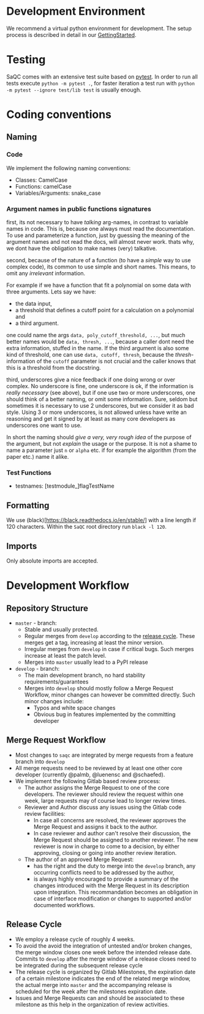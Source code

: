 # Development Environment
We recommend a virtual python environment for development. The setup process is described in detail in our [GettingStarted](docs/GettingStarted.md).

# Testing
SaQC comes with an extensive test suite based on [pytest](https://docs.pytest.org/en/latest/).
In order to run all tests execute `python -m pytest .`, for faster iteration a test run with 
`python -m pytest --ignore test/lib test` is usually enough.

# Coding conventions

## Naming

### Code
We implement the following naming conventions:
- Classes: CamelCase
- Functions: camelCase
- Variables/Arguments: snake_case

### Argument names in public functions signatures

first, its not necessary to have *talking* arg-names, in contrast to variable names in 
code. This is, because one always must read the documentation. To use and parameterize a function,
just by guessing the meaning of the argument names and not read the docs, 
will almost never work. thats why, we dont have the obligation to make names (very) 
talkative.

second, because of the nature of a function (to have a *simple* way to use complex code), 
its common to use simple and short names. This means, to omit any *irrelevant* information. 

For example if we have a function that fit a polynomial on some data with three arguments.
Lets say we have:
 - the data input, 
 - a threshold that defines a cutoff point for a calculation on a polynomial and
 - a third argument. 

one could name the args `data, poly_cutoff_threshold, ...`, but much better names would 
be `data, thresh, ...`, because a caller dont need the extra information, 
stuffed in the name. 
If the third argument is also some kind of threshold, 
one can use `data, cutoff, thresh`, because the *thresh-* information of the `cutoff` 
parameter is not crucial and the caller knows that this is a threshold from the docstring.

third, underscores give a nice feedback if one doing wrong or over complex. 
No underscore is fine, one underscore is ok, if the information is *really necessary* (see above), 
but if one use two or more underscores, one should think of a better naming, 
or omit some information. 
Sure, seldom but sometimes it is necessary to use 2 underscores, but we consider it as bad style.
Using 3 or more underscores, is not allowed unless have write an reasoning and get it
signed by at least as many core developers as underscores one want to use.


In short the naming should *give a very, very rough idea* of the purpose of the argument, 
but not *explain* the usage or the purpose. 
It is not a shame to name a parameter just `n` or `alpha` etc. if for example the algorithm 
(from the paper etc.) name it alike. 


### Test Functions
- testnames: [testmodule_]flagTestName
 
## Formatting
We use (black)[https://black.readthedocs.io/en/stable/] with a line length if 120 characters.
Within the `SaQC` root directory run `black -l 120`.

## Imports
Only absolute imports are accepted.


# Development Workflow
## Repository Structure

- `master` - branch:
  + Stable and usually protected.
  + Regular merges from `develop` according to the [release cycle](#release-cycle). These merges get a tag, increasing at least the minor version.
  + Irregular merges from `develop` in case if critical bugs. Such merges increase at least the patch level.
  + Merges into `master` usually lead to a PyPI release
- `develop` - branch:
  + The main development branch, no hard stability requirements/guarantees
  + Merges into `develop` should mostly follow a Merge Request Workflow, minor changes can however be committed directly. Such minor changes include:
    * Typos and white space changes
    * Obvious bug in features implemented by the committing developer
    
    
## Merge Request Workflow
- Most changes to `saqc` are integrated by merge requests from a feature branch into `develop`
- All merge requests need to be reviewed by at least one other core developer (currently @palmb, @luenensc and @schaefed).
- We implement the following Gitlab based review process:
  + The author assigns the Merge Request to one of the core developers. The reviewer should review the request within one week,
    large requests may of course lead to longer review times.
  + Reviewer and Author discuss any issues using the Gitlab code review facilities:
    * In case all concerns are resolved, the reviewer approves the Merge Request and assigns it back to the author.
    * In case reviewer and author can't resolve their discussion, the Merge Request should be assigned to another reviewer.
      The new reviewer is now in charge to come to a decision, by either approving, closing or going into another review iteration.
  + The author of an approved Merge Request:
    * has the right and the duty to merge into the `develop` branch, any occurring conflicts need to be addressed by the author,
    * is always highly encouraged to provide a summary of the changes introduced with the Merge Request in its description upon integration. This recommandation becomes an obligation in case of interface modification or changes to supported and/or documented workflows.


## Release Cycle
- We employ a release cycle of roughly 4 weeks.
- To avoid the avoid the integration of untested and/or broken changes, the merge window closes one week before the intended
  release date. Commits to `develop` after the merge window of a release closes need to be integrated during the subsequent release
  cycle
- The release cycle is organized by Gitlab Milestones, the expiration date of a certain milestone indicates the end of the 
  related merge window, the actual merge into `master` and the accompanying release is scheduled for the week after the
  milestones expiration date. 
- Issues and Merge Requests can and should be associated to these milestone as this help in the organization of review activities.
